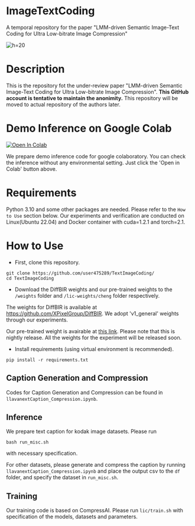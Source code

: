 # ImageTextCoding
A temporal repository for the paper "LMM-driven Semantic Image-Text Coding for Ultra Low-bitrate Image Compression"

![h=20](https://github.com/user475289/ImageTextCoding/blob/main/assets/comparison15.drawio.png)
# Description 
This is the repository fot the under-review paper "LMM-driven Semantic Image-Text Coding for Ultra Low-bitrate Image Compression".
**This GitHub account is tentative to maintain the anonimity.** This repository will be moved to actual repository of the authors later.  

# Demo Inference on Google Colab
[![Open In Colab](https://colab.research.google.com/assets/colab-badge.svg)](https://colab.research.google.com/github/user475289/ImageTextCoding/blob/master/ImageTextCoding.ipynb)

We prepare demo inference code for google colaboratory.
You can check the inference without any environmental setting. Just click the 'Open in Colab' button above. 

# Requirements
Python 3.10 and some other packages are needed. Please refer to the `How to Use` section below.
Our experiments and verification are conducted on Linux(Ubuntu 22.04) and Docker container with cuda=1.2.1 and torch=2.1. 

# How to Use

- First, clone this repository. 
```
git clone https://github.com/user475289/TextImageCoding/
cd TextImageCoding
```

- Download the DiffBIR weights and our pre-trained weights to the `/weights` folder and `/lic-weights/cheng` folder respectively.

The weights for DiffBIR is available at https://github.com/XPixelGroup/DiffBIR. 
We adopt 'v1_general' weights through our experiments. 

Our pre-trained weight is avairable at [this link](https://github.com/user475289/ImageTextCoding/releases/download/v0.1-alpha/10ep_cheng_3_mse0.5_vgg0.2_i2t0.2_iqa0.1.tar). Please note that this is nightly release. 
All the weights for the experiment will be released soon. 

- Install requirements (using virtual environment is recommended).
```
pip install -r requirements.txt
```
## Caption Generation and Compression
Codes for Caption Generation and Compression can be found in `llavanextCaption_Compression.ipynb`. 

## Inference
We prepare text caption for kodak image datasets. Please run
```
bash run_misc.sh
```
with necessary specification. 

For other datasets, please generate and compress the caption by running `llavanextCaption_Compression.ipynb` and place the output csv to the `df` folder, and specify the dataset in `run_misc.sh`. 

## Training
Our training code is based on CompressAI. Please run `lic/train.sh` with specification of the models, datasets and parameters. 

